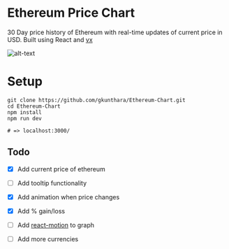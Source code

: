 # Ethereum Price Chart

30 Day price history of Ethereum with real-time updates of current price in USD. Built using React and [vx](https://github.com/hshoff/vx)


![alt-text](https://github.com/gkunthara/Ethereum-Chart/blob/master/public/demo.png "Ethereum Chart")


# Setup

```terminal
git clone https://github.com/gkunthara/Ethereum-Chart.git
cd Ethereum-Chart
npm install
npm run dev

# => localhost:3000/
```


## Todo

- [x] Add current price of ethereum
- [ ] Add tooltip functionality
- [x] Add animation when price changes
- [x] Add % gain/loss
- [ ] Add [react-motion](https://github.com/chenglou/react-motion) to graph
- [ ] Add more currencies

